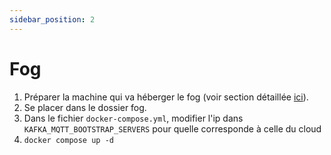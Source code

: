 ```yaml
---
sidebar_position: 2
---
```


# Fog
1. Préparer la machine qui va héberger le fog (voir section détaillée [ici](../installation/raspberry)).
2. Se placer dans le dossier fog.
3. Dans le fichier `docker-compose.yml`, modifier l'ip dans `KAFKA_MQTT_BOOTSTRAP_SERVERS` pour quelle corresponde à celle du cloud
4.  `docker compose up -d`